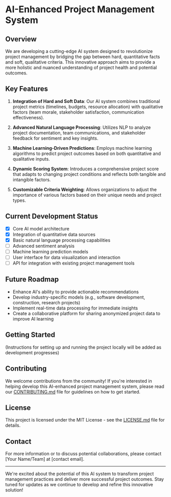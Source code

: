 # AI-Enhanced Project Management System

## Overview

We are developing a cutting-edge AI system designed to revolutionize project management by bridging the gap between hard, quantitative facts and soft, qualitative criteria. This innovative approach aims to provide a more holistic and nuanced understanding of project health and potential outcomes.

## Key Features

1. **Integration of Hard and Soft Data**: Our AI system combines traditional project metrics (timelines, budgets, resource allocation) with qualitative factors (team morale, stakeholder satisfaction, communication effectiveness).

2. **Advanced Natural Language Processing**: Utilizes NLP to analyze project documentation, team communications, and stakeholder feedback for sentiment and key insights.

3. **Machine Learning-Driven Predictions**: Employs machine learning algorithms to predict project outcomes based on both quantitative and qualitative inputs.

4. **Dynamic Scoring System**: Introduces a comprehensive project score that adapts to changing project conditions and reflects both tangible and intangible factors.

5. **Customizable Criteria Weighting**: Allows organizations to adjust the importance of various factors based on their unique needs and project types.

## Current Development Status

- [x] Core AI model architecture
- [x] Integration of quantitative data sources
- [x] Basic natural language processing capabilities
- [ ] Advanced sentiment analysis
- [ ] Machine learning prediction models
- [ ] User interface for data visualization and interaction
- [ ] API for integration with existing project management tools

## Future Roadmap

- Enhance AI's ability to provide actionable recommendations
- Develop industry-specific models (e.g., software development, construction, research projects)
- Implement real-time data processing for immediate insights
- Create a collaborative platform for sharing anonymized project data to improve AI learning

## Getting Started

(Instructions for setting up and running the project locally will be added as development progresses)

## Contributing

We welcome contributions from the community! If you're interested in helping develop this AI-enhanced project management system, please read our [CONTRIBUTING.md](CONTRIBUTING.md) file for guidelines on how to get started.

## License

This project is licensed under the MIT License - see the [LICENSE.md](LICENSE.md) file for details.

## Contact

For more information or to discuss potential collaborations, please contact [Your Name/Team] at [contact email].

---

We're excited about the potential of this AI system to transform project management practices and deliver more successful project outcomes. Stay tuned for updates as we continue to develop and refine this innovative solution!
